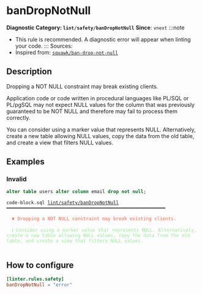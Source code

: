 # banDropNotNull
**Diagnostic Category: `lint/safety/banDropNotNull`**
**Since**: `vnext`
:::note
- This rule is recommended. A diagnostic error will appear when linting your code.
:::
Sources: 
- Inspired from: <a href="https://squawkhq.com/docs/ban-drop-not-null" target="_blank"><code>squawk/ban-drop-not-null</code></a>

## Description
Dropping a NOT NULL constraint may break existing clients.

Application code or code written in procedural languages like PL/SQL or PL/pgSQL may not expect NULL values for the column that was previously guaranteed to be NOT NULL and therefore may fail to process them correctly.

You can consider using a marker value that represents NULL. Alternatively, create a new table allowing NULL values, copy the data from the old table, and create a view that filters NULL values.

## Examples

### Invalid

```sql
alter table users alter column email drop not null;
```

<pre class="language-text"><code class="language-text">code-block.sql <a href="https://pglt.dev/linter/rules/ban-drop-not-null">lint/safety/banDropNotNull</a> ━━━━━━━━━━━━━━━━━━━━━━━━━━━━━━━━━━━━━━━━━━━━━━━━━━━━━━━━━━<br /><br />  <strong><span style="color: Tomato;">✖</span></strong> <span style="color: Tomato;">Dropping a NOT NULL constraint may break existing clients.</span><br />  <br />  <strong><span style="color: lightgreen;">ℹ</span></strong> <span style="color: lightgreen;">Consider using a marker value that represents NULL. Alternatively, create a new table allowing NULL values, copy the data from the old table, and create a view that filters NULL values.</span><br />  <br /></code></pre>

## How to configure
```toml title="pglt.toml"
[linter.rules.safety]
banDropNotNull = "error"

```

